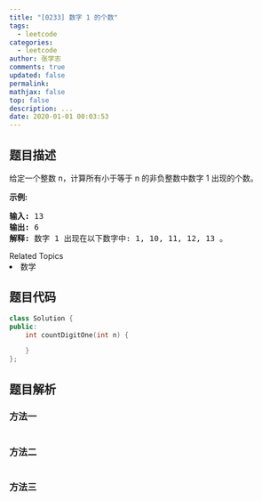 ```yaml
---
title: "[0233] 数字 1 的个数"
tags:
  - leetcode
categories:
  - leetcode
author: 张学志
comments: true
updated: false
permalink:
mathjax: false
top: false
description: ...
date: 2020-01-01 00:03:53
---
```


## 题目描述

<p>给定一个整数 n，计算所有小于等于 n 的非负整数中数字 1 出现的个数。</p>

<p><strong>示例:</strong></p>

<pre><strong>输入:</strong> 13
<strong>输出:</strong> 6 
<strong>解释: </strong>数字 1 出现在以下数字中: 1, 10, 11, 12, 13 。</pre>
<div><div>Related Topics</div><div><li>数学</li></div></div>

## 题目代码

```cpp
class Solution {
public:
    int countDigitOne(int n) {

    }
};
```

## 题目解析

### 方法一

```cpp

```

### 方法二

```cpp

```

### 方法三

```cpp

```

